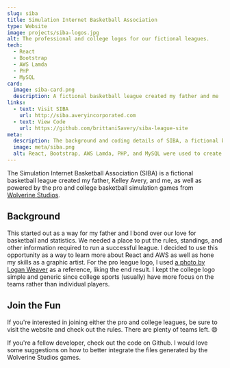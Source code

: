 ```yaml
---
slug: siba
title: Simulation Internet Basketball Association
type: Website
image: projects/siba-logos.jpg
alt: The professional and college logos for our fictional leagues.
tech:
  - React
  - Bootstrap
  - AWS Lamda
  - PHP
  - MySQL
card:
  image: siba-card.png
  description: A fictional basketball league created my father and me
links:
  - text: Visit SIBA
    url: http://siba.averyincorporated.com
  - text: View Code
    url: https://github.com/brittaniSavery/siba-league-site
meta:
  description: The background and coding details of SIBA, a fictional basketball league created by the father-daughter team of Kelley and Brittani Avery.
  image: meta/siba.png
  alt: React, Bootstrap, AWS Lamda, PHP, and MySQL were used to create SIBA
---
```


The Simulation Internet Basketball Association (SIBA) is a fictional basketball league created my father, Kelley Avery, and me, as well as powered by the pro and college basketball simulation games from [Wolverine Studios](https://www.wolverinestudios.com/).

## Background

This started out as a way for my father and I bond over our love for basketball and statistics. We needed a place to put the rules, standings, and other information required to run a successful league. I decided to use this opportunity as a way to learn more about React and AWS as well as hone my skills as a graphic artist. For the pro league logo, I used [a photo by Logan Weaver](https://unsplash.com/photos/Iil35il081Y) as a reference, liking the end result. I kept the college logo simple and generic since college sports (usually) have more focus on the teams rather than individual players.

## Join the Fun

If you're interested in joining either the pro and college leagues, be sure to visit the website and check out the rules. There are plenty of teams left. :smile:

If you're a fellow developer, check out the code on Github. I would love some suggestions on how to better integrate the files generated by the Wolverine Studios games.
